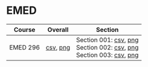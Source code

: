 # EMED

| Course | Overall | Section |
| ------ | ------- | ------- |
| EMED 296 | [csv](https://github.com/UCSD-Historical-Enrollment-Data/2025Winter/blob/main/overall/EMED%20296.csv), [png](https://raw.githubusercontent.com/UCSD-Historical-Enrollment-Data/2025Winter/main/plot_overall/EMED%20296.png) | Section 001: [csv](https://github.com/UCSD-Historical-Enrollment-Data/2025Winter/blob/main/section/EMED%20296_001.csv), [png](https://raw.githubusercontent.com/UCSD-Historical-Enrollment-Data/2025Winter/main/plot_section/EMED%20296_001.png)<br>Section 002: [csv](https://github.com/UCSD-Historical-Enrollment-Data/2025Winter/blob/main/section/EMED%20296_002.csv), [png](https://raw.githubusercontent.com/UCSD-Historical-Enrollment-Data/2025Winter/main/plot_section/EMED%20296_002.png)<br>Section 003: [csv](https://github.com/UCSD-Historical-Enrollment-Data/2025Winter/blob/main/section/EMED%20296_003.csv), [png](https://raw.githubusercontent.com/UCSD-Historical-Enrollment-Data/2025Winter/main/plot_section/EMED%20296_003.png) |
